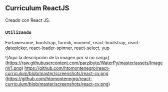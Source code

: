 ## Curriculum ReactJS

Creado con React JS.

### `Utilizando`

Fortawesome,
bootstrap,
formik,
moment,
react-bootstrap,
react-datepicker,
react-loader-spinner,
react-select,
yup

![Aquí la descripción de la imagen por si no carga]
(https://raw.githubusercontent.com/parzibyte/WaterPy/master/assets/ImagenV1.png)
https://github.com/htomontenegro/react-curriculum/blob/master/screenshots/react-cv.png
(https://github.com/htomontenegro/react-curriculum/blob/master/screenshots/react-cv.png)